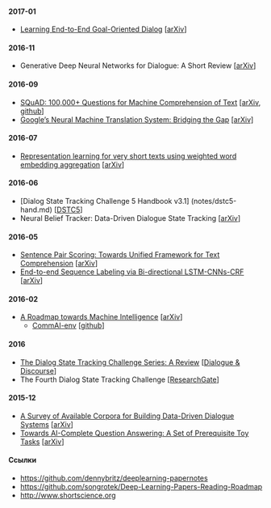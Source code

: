 #### 2017-01
- [Learning End-to-End Goal-Oriented Dialog](notes/end-to-end-goal.md) [[arXiv](https://arxiv.org/abs/1605.07683v3)]

#### 2016-11
- Generative Deep Neural Networks for Dialogue: A Short Review [[arXiv](https://arxiv.org/abs/1611.06216)]

#### 2016-09

- [SQuAD: 100,000+ Questions for Machine Comprehension of Text](notes/squad.md) [[arXiv](https://arxiv.org/abs/1606.05250), [github](https://rajpurkar.github.io/SQuAD-explorer/)]
- [Google’s Neural Machine Translation System: Bridging the Gap](notes/gntm.md) [[arXiv]](https://arxiv.org/abs/1609.08144)

#### 2016-07

- [Representation learning for very short texts using weighted word embedding aggregation](notes/very-short-texts.md) [[arXiv](http://arxiv.org/abs/1607.00570)]

#### 2016-06

- [Dialog State Tracking Challenge 5 Handbook v3.1] (notes/dstc5-hand.md) [[DSTC5](https://github.com/seokhwankim/dstc5/raw/master/docs/handbook_DSTC5.pdf)]
- Neural Belief Tracker: Data-Driven Dialogue State Tracking [[arXiv](https://arxiv.org/abs/1606.03777)]

#### 2016-05

- [Sentence Pair Scoring: Towards Unified Framework for Text Comprehension](notes/sentence-pair-scoring.md) [[arXiv](http://arxiv.org/abs/1603.06127)]
- [End-to-end Sequence Labeling via Bi-directional LSTM-CNNs-CRF](notes/seq-labeling.md) [[arXiv](https://arxiv.org/abs/1603.01354)]


#### 2016-02

- [A Roadmap towards Machine Intelligence](notes/a-roadmap-towards-mi.md) [[arXiv](http://arxiv.org/abs/1511.08130)]
  - [CommAI-env](notes/comm-ai.md) [[github](https://github.com/facebookresearch/CommAI-env)]

#### 2016

- [The Dialog State Tracking Challenge Series: A Review](notes/dstc-review.md) [[Dialogue & Discourse](http://dad.uni-bielefeld.de/index.php/dad/article/view/3685)]
- The Fourth Dialog State Tracking Challenge [[ResearchGate](https://www.researchgate.net/profile/Seokhwan_Kim4/publication/296223502_The_Fourth_Dialog_State_Tracking_Challenge/links/56d3b9ea08ae059e37612d24.pdf)]


#### 2015-12

- [A Survey of Available Corpora for Building Data-Driven Dialogue Systems](notes/corporas-for-ds-survey.md) [[arXiv](https://arxiv.org/abs/1512.05742)]
- [Towards AI-Complete Question Answering: A Set of Prerequisite Toy Tasks](notes/towards-ai-complete-question-answering.md)  [[arXiv](https://arxiv.org/abs/1502.05698)]

#### Ссылки

- https://github.com/dennybritz/deeplearning-papernotes
- https://github.com/songrotek/Deep-Learning-Papers-Reading-Roadmap
- http://www.shortscience.org

